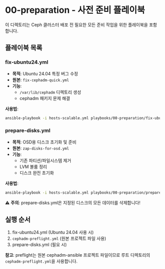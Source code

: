 # 00-preparation - 사전 준비 플레이북

이 디렉토리는 Ceph 클러스터 배포 전 필요한 모든 준비 작업을 위한 플레이북을 포함합니다.

## 플레이북 목록

### fix-ubuntu24.yml
- **목적**: Ubuntu 24.04 특정 버그 수정
- **원본**: `fix-cephadm-quick.yml`
- **기능**:
  - `/var/lib/cephadm` 디렉토리 생성
  - cephadm 패키지 문제 해결

**사용법**:
```bash
ansible-playbook -i hosts-scalable.yml playbooks/00-preparation/fix-ubuntu24.yml
```

### prepare-disks.yml
- **목적**: OSD용 디스크 초기화 및 준비
- **원본**: `zap-disks-for-osd.yml`
- **기능**:
  - 기존 파티션/파일시스템 제거
  - LVM 볼륨 정리
  - 디스크 완전 초기화

**사용법**:
```bash
ansible-playbook -i hosts-scalable.yml playbooks/00-preparation/prepare-disks.yml
```

⚠️ **주의**: prepare-disks.yml은 지정된 디스크의 모든 데이터를 삭제합니다!

## 실행 순서

1. fix-ubuntu24.yml (Ubuntu 24.04 사용 시)
2. `cephadm-preflight.yml` (원본 프로젝트 파일 사용)
3. prepare-disks.yml (필요 시)

**참고**: preflight는 원본 cephadm-ansible 프로젝트 파일이므로 루트 디렉토리의 `cephadm-preflight.yml`을 사용합니다.